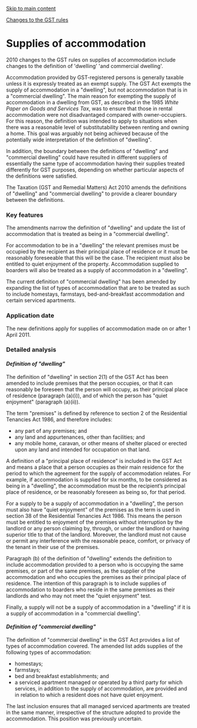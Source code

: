 [Skip to main content](#main-content-tt)

[Changes to the GST rules](/new-legislation/act-articles/taxation-gst-and-remedial-matters-act-2010/changes-to-the-gst-rules "Changes to the GST rules")

Supplies of accommodation
=========================

2010 changes to the GST rules on supplies of accommodation include changes to the definition of 'dwelling' 'and commercial dwelling'.

Accommodation provided by GST-registered persons is generally taxable unless it is expressly treated as an exempt supply. The GST Act exempts the supply of accommodation in a "dwelling", but not accommodation that is in a "commercial dwelling". The main reason for exempting the supply of accommodation in a dwelling from GST, as described in the 1985 _White Paper on Goods and Services Tax_, was to ensure that those in rental accommodation were not disadvantaged compared with owner-occupiers. For this reason, the definition was intended to apply to situations when there was a reasonable level of substitutability between renting and owning a home. This goal was arguably not being achieved because of the potentially wide interpretation of the definition of "dwelling".

In addition, the boundary between the definitions of "dwelling" and "commercial dwelling" could have resulted in different suppliers of essentially the same type of accommodation having their supplies treated differently for GST purposes, depending on whether particular aspects of the definitions were satisfied.

The Taxation (GST and Remedial Matters) Act 2010 amends the definitions of "dwelling" and "commercial dwelling" to provide a clearer boundary between the definitions.

### Key features

The amendments narrow the definition of "dwelling" and update the list of accommodation that is treated as being in a "commercial dwelling".

For accommodation to be in a "dwelling" the relevant premises must be occupied by the recipient as their principal place of residence or it must be reasonably foreseeable that this will be the case. The recipient must also be entitled to quiet enjoyment of the property. Accommodation supplied to boarders will also be treated as a supply of accommodation in a "dwelling".

The current definition of "commercial dwelling" has been amended by expanding the list of types of accommodation that are to be treated as such to include homestays, farmstays, bed-and-breakfast accommodation and certain serviced apartments.

### Application date

The new definitions apply for supplies of accommodation made on or after 1 April 2011.

### Detailed analysis

#### _Definition of "dwelling"_

The definition of "dwelling" in section 2(1) of the GST Act has been amended to include premises that the person occupies, or that it can reasonably be foreseen that the person will occupy, as their principal place of residence (paragraph (a)(i)), and of which the person has "quiet enjoyment" (paragraph (a)(ii)).

The term "premises" is defined by reference to section 2 of the Residential Tenancies Act 1986, and therefore includes:

*   any part of any premises; and
*   any land and appurtenances, other than facilities; and
*   any mobile home, caravan, or other means of shelter placed or erected upon any land and intended for occupation on that land.

A definition of a "principal place of residence" is included in the GST Act and means a place that a person occupies as their main residence for the period to which the agreement for the supply of accommodation relates. For example, if accommodation is supplied for six months, to be considered as being in a "dwelling", the accommodation must be the recipient’s principal place of residence, or be reasonably foreseen as being so, for that period.

For a supply to be a supply of accommodation in a "dwelling", the person must also have "quiet enjoyment" of the premises as the term is used in section 38 of the Residential Tenancies Act 1986. This means the person must be entitled to enjoyment of the premises without interruption by the landlord or any person claiming by, through, or under the landlord or having superior title to that of the landlord. Moreover, the landlord must not cause or permit any interference with the reasonable peace, comfort, or privacy of the tenant in their use of the premises.

Paragraph (b) of the definition of "dwelling" extends the definition to include accommodation provided to a person who is occupying the same premises, or part of the same premises, as the supplier of the accommodation and who occupies the premises as their principal place of residence. The intention of this paragraph is to include supplies of accommodation to boarders who reside in the same premises as their landlords and who may not meet the "quiet enjoyment" test.

Finally, a supply will not be a supply of accommodation in a "dwelling" if it is a supply of accommodation in a "commercial dwelling".

#### _Definition of "commercial dwelling"_

The definition of "commercial dwelling" in the GST Act provides a list of types of accommodation covered. The amended list adds supplies of the following types of accommodation:

*   homestays;
*   farmstays;
*   bed and breakfast establishments; and
*   a serviced apartment managed or operated by a third party for which services, in addition to the supply of accommodation, are provided and in relation to which a resident does not have quiet enjoyment.

The last inclusion ensures that all managed serviced apartments are treated in the same manner, irrespective of the structure adopted to provide the accommodation. This position was previously uncertain.